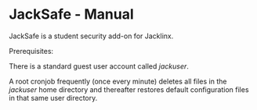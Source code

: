 # JackSafe - Manual

JackSafe is a student security add-on for Jacklinx.

Prerequisites:

There is a standard guest user account called *jackuser*.

A root cronjob frequently (once every minute) deletes all files in the *jackuser* home directory and thereafter restores default configuration files in that same user directory. 

